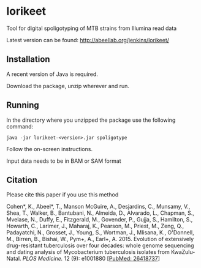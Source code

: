 # lorikeet

Tool for digital spoligotyping of MTB strains from Illumina read data

Latest version can be found: http://abeellab.org/jenkins/lorikeet/

## Installation

A recent version of Java is required.

Download the package, unzip wherever and run.

## Running

In the directory where you unzipped the package use the following command:

```
java -jar lorikeet-<version>.jar spoligotype 
```

Follow the on-screen instructions.

Input data needs to be in BAM or SAM format


## Citation
Please cite this paper if you use this method

Cohen*, K., Abeel*, T., Manson McGuire, A., Desjardins, C., Munsamy, V., Shea, T., Walker, B., Bantubani, N., Almeida, D., Alvarado, L., Chapman, S., Mvelase, N., Duffy, E., Fitzgerald, M., Govender, P., Gujja, S., Hamilton, S., Howarth, C., Larimer, J., Maharaj, K., Pearson, M., Priest, M., Zeng, Q., Padayatchi, N., Grosset, J., Young, S., Wortman, J., Mlisana, K., O'Donnell, M., Birren, B., Bishai, W., Pym+, A., Earl+, A. 2015. Evolution of extensively drug-resistant tuberculosis over four decades: whole genome sequencing and dating analysis of Mycobacterium tuberculosis isolates from KwaZulu-Natal. *PLOS Medicine.* 12 (9): e1001880 
[[PubMed: 26418737](http://www.ncbi.nlm.nih.gov/pubmed/26418737)]


